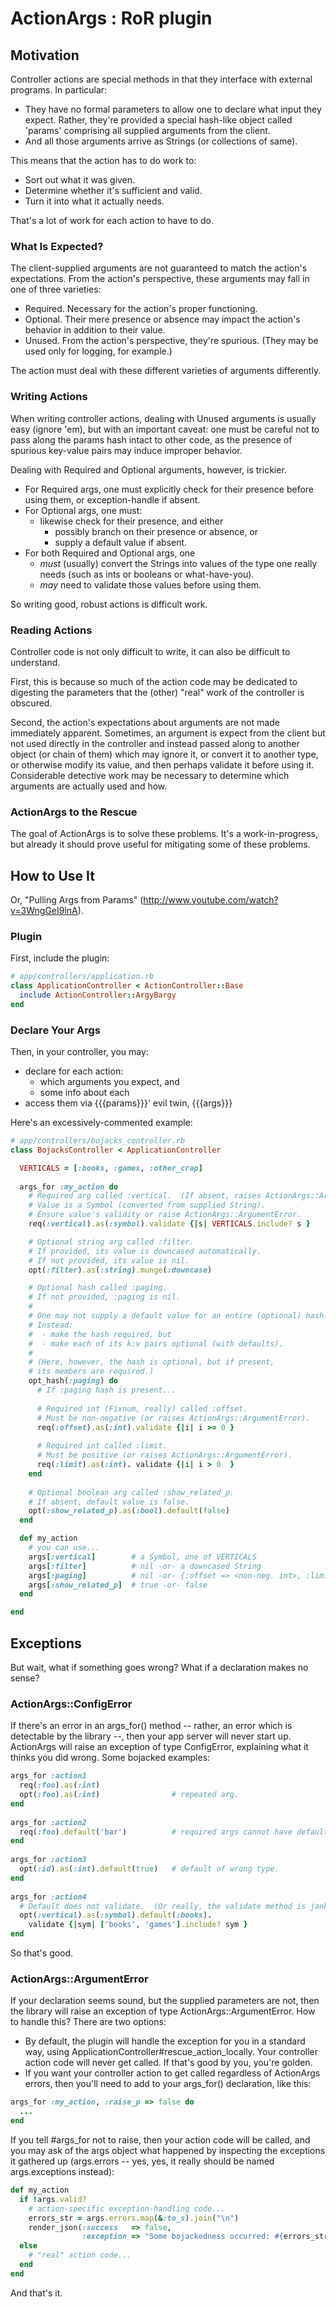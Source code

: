 # ActionArgs : RoR plugin

## Motivation

Controller actions are special methods in that they interface with
external programs.  In particular:

* They have no formal parameters to allow one to declare what input
  they expect.  Rather, they're provided a special hash-like object
  called 'params' comprising all supplied arguments from the client.
* And all those arguments arrive as Strings (or collections of
  same).

This means that the action has to do work to:

* Sort out what it was given.
* Determine whether it's sufficient and valid.
* Turn it into what it actually needs.

That's a lot of work for each action to have to do.

### What Is Expected?

The client-supplied arguments are not guaranteed to match the action's
expectations.  From the action's perspective, these arguments may fall
in one of three varieties:

* Required. Necessary for the action's proper functioning.
* Optional.  Their mere presence or absence may impact the action's
  behavior in addition to their value.
* Unused.  From the action's perspective, they're spurious.  (They
  may be used only for logging, for example.)

The action must deal with these different varieties of arguments
differently.

### Writing Actions

When writing controller actions, dealing with Unused arguments is
usually easy (ignore 'em), but with an important caveat: one must be
careful not to pass along the params hash intact to other code, as the
presence of spurious key-value pairs may induce improper behavior.

Dealing with Required and Optional arguments, however, is trickier.

* For Required args, one must explicitly check for their presence
  before using them, or exception-handle if absent.
* For Optional args, one must:
  * likewise check for their presence, and either
    * possibly branch on their presence or absence, or
    * supply a default value if absent.
* For both Required and Optional args, one
  * _must_ (usually) convert the Strings into values of the type one
    really needs (such as ints or booleans or what-have-you).
  * _may_ need to validate those values before using them.

So writing good, robust actions is difficult work.

### Reading Actions

Controller code is not only difficult to write, it can also be
difficult to understand.

First, this is because so much of the action code may be dedicated to
digesting the parameters that the (other) "real" work of the
controller is obscured.

Second, the action's expectations about arguments are not made
immediately apparent.  Sometimes, an argument is expect from the
client but not used directly in the controller and instead passed
along to another object (or chain of them) which may ignore it, or
convert it to another type, or otherwise modify its value, and then
perhaps validate it before using it.  Considerable detective work may
be necessary to determine which arguments are actually used and how.

### ActionArgs to the Rescue

The goal of ActionArgs is to solve these problems.  It's a
work-in-progress, but already it should prove useful for mitigating
some of these problems.

## How to Use It

Or, "Pulling Args from Params" (http://www.youtube.com/watch?v=3WngGeI9lnA).

### Plugin

First, include the plugin:

```ruby
# app/controllers/application.rb
class ApplicationController < ActionController::Base
  include ActionController::ArgyBargy
end
````

### Declare Your Args

Then, in your controller, you may:

* declare for each action:
  * which arguments you expect, and
  * some info about each
* access them via {{{params}}}' evil twin, {{{args}}}


Here's an excessively-commented example:

```ruby
# app/controllers/bojacks_controller.rb
class BojacksController < ApplicationController

  VERTICALS = [:books, :games, :other_crap]
    
  args_for :my_action do
    # Required arg called :vertical.  (If absent, raises ActionArgs::ArgumentError.)
    # Value is a Symbol (converted from supplied String).
    # Ensure value's validity or raise ActionArgs::ArgumentError.
    req(:vertical).as(:symbol).validate {|s| VERTICALS.include? s }

    # Optional string arg called :filter.
    # If provided, its value is downcased automatically.
    # If not provided, its value is nil.
    opt(:filter).as(:string).munge(:downcase)

    # Optional hash called :paging.
    # If not provided, :paging is nil.
    #
    # One may not supply a default value for an entire (optional) hash.
    # Instead:
    #  - make the hash required, but
    #  - make each of its k:v pairs optional (with defaults).
    #
    # (Here, however, the hash is optional, but if present,
    # its members are required.)
    opt_hash(:paging) do
      # If :paging hash is present...
    
      # Required int (Fixnum, really) called :offset.
      # Must be non-negative (or raises ActionArgs::ArgumentError).
      req(:offset).as(:int).validate {|i| i >= 0 }
    
      # Required int called :limit.
      # Must be positive (or raises ActionArgs::ArgumentError).
      req(:limit).as(:int). validate {|i| i > 0  }
    end
    
    # Optional boolean arg called :show_related_p.
    # If absent, default value is false.
    opt(:show_related_p).as(:bool).default(false)
  end

  def my_action
    # you can use...
    args[:vertical]        # a Symbol, one of VERTICALS
    args[:filter]          # nil -or- a downcased String
    args[:paging]          # nil -or- {:offset => <non-neg. int>, :limit => <pos. int>}
    args[:show_related_p]  # true -or- false
  end

end
```

## Exceptions

But wait, what if something goes wrong?  What if a declaration makes no sense?

### ActionArgs::ConfigError

If there's an error in an args_for() method -- rather, an error which
is detectable by the library --, then your app server will never start
up.  ActionArgs will raise an exception of type ConfigError,
explaining what it thinks you did wrong.  Some bojacked examples:

```ruby
args_for :action1
  req(:foo).as(:int)
  opt(:foo).as(:int)                # repeated arg.
end
    
args_for :action2
  req(:foo).default('bar')          # required args cannot have defaults.
end
    
args_for :action3
  opt(:id).as(:int).default(true)   # default of wrong type.
end
    
args_for :action4
  # Default does not validate.  (Or really, the validate method is janky.)
  opt(:vertical).as(:symbol).default(:books).
    validate {|sym| ['books', 'games'].include? sym }
end
````

So that's good.


### ActionArgs::ArgumentError

If your declaration seems sound, but the supplied parameters are not,
then the library will raise an exception of type
ActionArgs::ArgumentError.  How to handle this?  There are two
options:

* By default, the plugin will handle the exception for you in a
  standard way, using ApplicationController#rescue_action_locally.
  Your controller action code will never get called.  If that's good
  by you, you're golden.
* If you want your controller action to get called regardless of
  ActionArgs errors, then you'll need to add to your
  args_for() declaration, like this:

```ruby
args_for :my_action, :raise_p => false do
  ...
end
```

If you tell #args_for not to raise, then your action code will be
called, and you may ask of the args object what happened by inspecting
the exceptions it gathered up (args.errors -- yes, yes, it really should
be named args.exceptions instead):

```ruby
def my_action
  if !args.valid?
    # action-specific exception-handling code...
    errors_str = args.errors.map(&:to_s).join("\n")
    render_json(:success   => false,
                :exception => "Some bojackedness occurred: #{errors_str}")
  else
    # "real" action code...
  end
end
```

And that's it.

